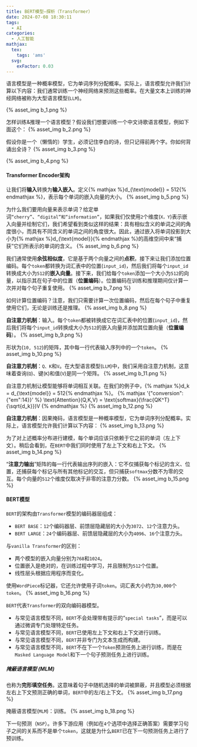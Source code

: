 ```yaml
---
title: BERT模型—探析（Transformer）
date: 2024-07-08 18:30:11
tags:
  - AI
categories:
  - 人工智能
mathjax:
  tex:
    tags: 'ams'
  svg:
    exFactor: 0.03
---
```


语言模型是一种概率模型，它为单词序列分配概率。实际上，语言模型允许我们计算以下内容：我们通常训练一个神经网络来预测这些概率。在大量文本上训练的神经网络被称为大型语言模型(`LLM`)。
<!-- more -->
{% asset_img b_1.png %}

怎样训练&推理一个语言模型？假设我们想要训练一个中文诗歌语言模型，例如下面这个：
{% asset_img b_2.png %}

假设你是一个（懒惰的）学生，必须记住李白的诗，但只记得前两个字。你如何背诵出全诗？
{% asset_img b_3.png %}

{% asset_img b_4.png %}

#### Transformer Encoder架构

让我们将**输入**转换为**输入嵌入**。定义{% mathjax %}d_{\text{model}} = 512{% endmathjax %}，表示每个单词的嵌入向量的大小。
{% asset_img b_5.png %}

为什么我们要用向量来表示单词？给定单词`“cherry”`、`“digital”和“information”`，如果我们仅使用`2`个维度(`X，Y`)表示嵌入向量并绘制它们，我们希望看到类似这样的结果：具有相似含义的单词之间的角度很小，而具有不同含义的单词之间的角度很大。因此，通过嵌入将单词投影到大小为{% mathjax %}d_{\text{model}}{% endmathjax %}的高维空间中来“捕获”它们所表示的单词的含义。
{% asset_img b_6.png %}

我们通常使用**余弦相似度**，它是基于两个向量之间的**点积**，接下来让我们添加位置编码。每个`token`都转换为词汇表中的位置(`input_id`)，然后我们将每个`input_id`转换成大小为`512`的**嵌入向量**。接下来，我们给每个`token`添加一个大小为`512`的向量，以指示其在句子中的位置（**位置编码**）。位置编码在训练和推理期间仅计算一次并对每个句子重复使用。
{% asset_img b_7.png %}

如何计算位置编码？注意，我们只需要计算一次位置编码，然后在每个句子中重复使用它们，无论是训练还是推理。
{% asset_img b_8.png %}

**自注意力机制**：输入。每个`token`都被转换成它在词汇表中的位置(`input_id`)，然后我们将每个`input_id`转换成大小为`512`的嵌入向量并添加其位置向量（**位置编码**）。
{% asset_img b_9.png %}

形状为(`10, 512`)的矩阵，其中每一行代表输入序列中的一个`token`。
{% asset_img b_10.png %}

**自注意力机制**：`Q、K`和`V`。在大型语言模型(`LLM`)中，我们采用自注意力机制，这意味着查询(`Q`)、键(`K`)和值(`V`)是同一个矩阵。
{% asset_img b_11.png %}

自注意力机制让模型能够将单词相互关联。在我们的例子中，{% mathjax %}d_k = d_{\text{model}} = 512{% endmathjax %}。
{% mathjax '{"conversion":{"em":14}}' %}
\text{Attention}(Q,K,V) = \text{softmax}(\frac{QK^T}{\sqrt{d_k}})V
{% endmathjax %}
{% asset_img b_12.png %}

**自注意力机制**：因果掩码，语言模型是一种概率模型，它为单词序列分配概率。实际上，语言模型允许我们计算以下内容：
{% asset_img b_13.png %}

为了对上述概率分布进行建模，每个单词应该只依赖于它之前的单词（左上下文）。稍后会看到，在`BERT`中我们同时使用了左上下文和右上下文。
{% asset_img b_14.png %}

“**注意力输出**”矩阵的每一行代表输出序列的嵌入：它不仅捕获每个标记的含义、位置，还捕获每个标记与所有其他标记的交互，但只捕获`softmax`分数不为零的交互。每个向量的`512`个维度仅取决于非零的注意力分数。
{% asset_img b_15.png %}

#### BERT模型

`BERT`的架构由`Transformer`模型的编码器层组成：
- `BERT BASE`：`12`个编码器层、前馈层隐藏层的大小为`3072`、`12`个注意力头。
- `BERT LARGE`：`24`个编码器层、前馈层隐藏层的大小为`4096`、`16`个注意力头。

与`vanilla Transformer`的区别：
- 两个模型的嵌入向量分别为`768`和`1024`。
- 位置嵌入是绝对的，在训练过程中学习，并且限制为`512`个位置。
- 线性层头根据应用程序而变化。

使用`WordPiece`标记器，它还允许使用子词`token`。词汇表大小约为`30,000`个`token`。
{% asset_img b_16.png %}

`BERT`代表`Transformer`的双向编码器模型。
- 与常见语言模型不同，`BERT`不会处理带有提示的“`special tasks`”，而是可以通过微调专门处理特定任务。
- 与常见语言模型不同，`BERT`已使用左上下文和右上下文进行训练。
- 与常见语言模型不同，`BERT`并非专门为文本生成而构建。
- 与常见语言模型不同，`BERT`不在下一个`Token`预测任务上进行训练，而是在`Masked Language Model`和下一个句子预测任务上进行训练。

##### 掩蔽语言模型 (MLM)

也称为**完形填空任务**。这意味着句子中随机选择的单词被屏蔽，并且模型必须根据左右上下文预测正确的单词，`BERT`中的左/右上下文。
{% asset_img b_17.png %}

掩蔽语言模型(`MLM`)：训练。
{% asset_img b_18.png %}

下一句预测（`NSP`）。许多下游应用（例如在`4`个选项中选择正确答案）需要学习句子之间的关系而不是单个`token`，这就是为什么`BERT`已在下一句预测任务上进行了预训练。
